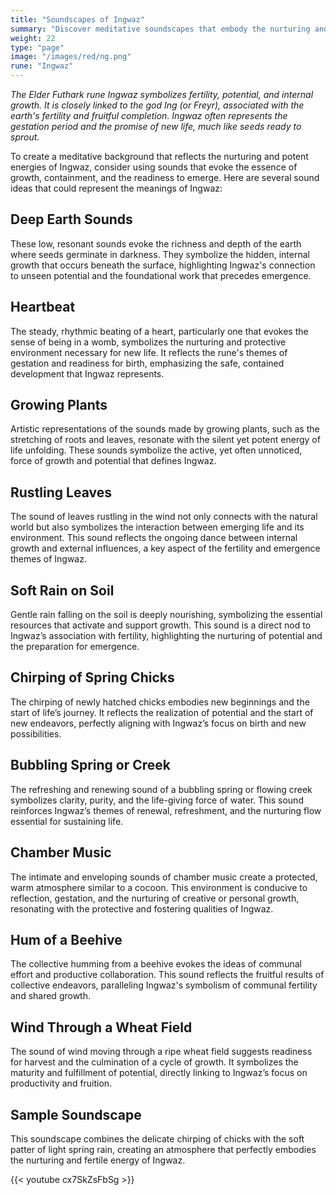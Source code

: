 ```yaml
---
title: "Soundscapes of Ingwaz"
summary: "Discover meditative soundscapes that embody the nurturing and potent energies of the rune Ingwaz. Enhance your meditation with deep earth sounds, the rhythmic heartbeat symbolizing gestation, and the artistic sounds of growing plants. Experience the rustling of leaves, gentle rain on soil, and the chirping of spring chicks. Immerse yourself in the refreshing sounds of a bubbling spring, the intimate atmosphere of chamber music, the hum of a beehive, and the wind through a wheat field. These sounds evoke growth, containment, and readiness to emerge, reflecting Ingwaz’s themes of potential, fertility, and new beginnings."
weight: 22
type: "page"
image: "/images/red/ng.png"
rune: "Ingwaz"
---
```


*The Elder Futhark rune Ingwaz symbolizes fertility, potential, and internal growth. It is closely linked to the god Ing (or Freyr), associated with the earth's fertility and fruitful completion. Ingwaz often represents the gestation period and the promise of new life, much like seeds ready to sprout.*

To create a meditative background that reflects the nurturing and potent energies of Ingwaz, consider using sounds that evoke the essence of growth, containment, and the readiness to emerge. Here are several sound ideas that could represent the meanings of Ingwaz:


## Deep Earth Sounds

These low, resonant sounds evoke the richness and depth of the earth where seeds germinate in darkness. They symbolize the hidden, internal growth that occurs beneath the surface, highlighting Ingwaz's connection to unseen potential and the foundational work that precedes emergence.

## Heartbeat

The steady, rhythmic beating of a heart, particularly one that evokes the sense of being in a womb, symbolizes the nurturing and protective environment necessary for new life. It reflects the rune's themes of gestation and readiness for birth, emphasizing the safe, contained development that Ingwaz represents.

## Growing Plants

Artistic representations of the sounds made by growing plants, such as the stretching of roots and leaves, resonate with the silent yet potent energy of life unfolding. These sounds symbolize the active, yet often unnoticed, force of growth and potential that defines Ingwaz.

## Rustling Leaves

The sound of leaves rustling in the wind not only connects with the natural world but also symbolizes the interaction between emerging life and its environment. This sound reflects the ongoing dance between internal growth and external influences, a key aspect of the fertility and emergence themes of Ingwaz.

## Soft Rain on Soil

Gentle rain falling on the soil is deeply nourishing, symbolizing the essential resources that activate and support growth. This sound is a direct nod to Ingwaz’s association with fertility, highlighting the nurturing of potential and the preparation for emergence.

## Chirping of Spring Chicks

The chirping of newly hatched chicks embodies new beginnings and the start of life’s journey. It reflects the realization of potential and the start of new endeavors, perfectly aligning with Ingwaz’s focus on birth and new possibilities.

## Bubbling Spring or Creek

The refreshing and renewing sound of a bubbling spring or flowing creek symbolizes clarity, purity, and the life-giving force of water. This sound reinforces Ingwaz’s themes of renewal, refreshment, and the nurturing flow essential for sustaining life.

## Chamber Music

The intimate and enveloping sounds of chamber music create a protected, warm atmosphere similar to a cocoon. This environment is conducive to reflection, gestation, and the nurturing of creative or personal growth, resonating with the protective and fostering qualities of Ingwaz.

## Hum of a Beehive

The collective humming from a beehive evokes the ideas of communal effort and productive collaboration. This sound reflects the fruitful results of collective endeavors, paralleling Ingwaz's symbolism of communal fertility and shared growth.

## Wind Through a Wheat Field

The sound of wind moving through a ripe wheat field suggests readiness for harvest and the culmination of a cycle of growth. It symbolizes the maturity and fulfillment of potential, directly linking to Ingwaz’s focus on productivity and fruition.

## Sample Soundscape

This soundscape combines the delicate chirping of chicks with the soft patter of light spring rain, creating an atmosphere that perfectly embodies the nurturing and fertile energy of Ingwaz.

{{< youtube cx7SkZsFbSg >}}
